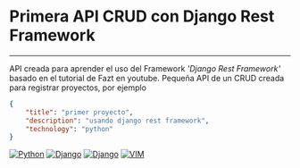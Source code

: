 # Primera API CRUD con Django Rest Framework
___

API creada para aprender el uso del Framework _'Django Rest Framework'_
basado en el tutorial de Fazt en youtube.
Pequeña API de un CRUD creada para registrar proyectos, por ejemplo

~~~ json
{
    "title": "primer proyecto",
    "description": "usando django rest framework",
    "technology": "python"
}
~~~

[![Python](https://img.shields.io/badge/python-265075?style=for-the-badge&logo=python&logoColor=white&labelColor=101010)]()
[![Django](http://img.shields.io/badge/Django-11423E?style=for-the-badge&logo=django&logoColor=white&labelColor=101010)]()
[![Django](http://img.shields.io/badge/DjangoRestFramework-B00000?style=for-the-badge&logo=django&logoColor=white&labelColor=101010)]()
[![VIM](http://img.shields.io/badge/vim-1CB20A?style=for-the-badge&logo=vim&logoColor=white&labelColor=101010)]()
